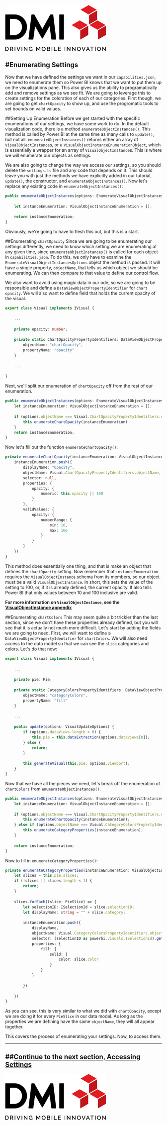 [![DMI Logo](/img/DMI_Logo.png)](https://dminc.com/)

#Enumerating Settings
---
Now that we have defined the settings we want in our `capabilities.json`, we need to enumerate them so Power BI knows that we want to put them up on the visualizations pane. This also gives us the ability to programatically add and remove settings as we see fit. We are going to leverage this to create settings for the coloration of each of our categories. First though, we are going to get `chartOpacity` to show up, and use the progromatic tools to set bounds on valid values.

##Setting Up Enumeration
Before we get started with the specific enumerations of our settings, we have some work to do. In the default visualization code, there is a method `enumerateObjectInstances()`. This method is called by Power BI at the same time as many calls to `update()`, but not all. `enumerateObjectInstances()` returns either an array of `VisualObjectInstance`s, or a `VisualObjectInstanceEnumerationObject`, which is essentially a wrapper for an array of `VisualObjectInstance`s. This is where we will enumerate our objects as settings.

We are also going to change the way we access our settings, so you should delete the `settings.ts` file and any code that depends on it. This should leave you with just the methods we have explicitly added in our tutorial, `update()`, the constructor, and `enumerateObjectInstances()`. Now let's replace any existing code in `enumerateObjectInstances()`:

```typescript
public enumerateObjectInstances(options: EnumerateVisualObjectInstancesOptions): VisualObjectInstance[] | VisualObjectInstanceEnumerationObject {

    let instanceEnumeration: VisualObjectInstanceEnumeration = [];

    return instanceEnumeration;
}
```

Obviously, we're going to have to flesh this out, but this is a start.

##Enumerating `chartOpacity`
Since we are going to be enumerating our settings differently, we need to know which setting we are enumerating at any given time, since `enumerateObjectInstances()` is called for each object in `capabilities.json`. To do this, we only have to examine the `EnumerateVisualObjectInstancesOptions` object the method is passed. It will have a single property, `objectName`, that tells us which object we should be enumerating. We can then compare to that value to define our control flow.

We also want to avoid using magic data in our ode, so we are going to be responsible and define a `DataViewObjectPropertyIdentifier` for `chart opacity`. We will also want to define field that holds the current opacity of the visual.

```typescript
export class Visual implements IVisual {

    ...

    private opacity: number;

    private static ChartOpacityPropertyIdentifiers: DataViewObjectPropertyIdentifier = {
        objectName: "chartOpacity",
        propertyName: "opacity"
    }

    ...

}
```

Next, we'll split our enumeration of `chartOpacity` off from the rest of our enumeration.

```typescript
public enumerateObjectInstances(options: EnumerateVisualObjectInstancesOptions): VisualObjectInstance[] | VisualObjectInstanceEnumerationObject {
    let instanceEnumeration: VisualObjectInstanceEnumeration = [];

    if (options.objectName === Visual.ChartOpacityPropertyIdentifiers.objectName) {
        this.enumerateChartOpacity(instanceEnumeration)
    }
    return instanceEnumeration;
}
```

Now let's fill out the function `enumerateChartOpacity()`:

```typescript
private enumerateChartOpacity(instanceEnumeration: VisualObjectInstance[]) {
    instanceEnumeration.push({
        displayName: "Opacity",
        objectName: Visual.ChartOpacityPropertyIdentifiers.objectName,
        selector: null,
        properties: {
            opacity: {
                numeric: this.opacity || 100
            }
        },
        validValues: {
            opacity: {
                numberRange: {
                    min: 10,
                    max: 100
                }
            }
        }
    })
}
```

This method does essentially one thing, and that is make an object that defines the `chartOpacity` setting. Now remember that `instanceEnumeration` requires the `VisualObjectInstance` schema from its members, so our object must be a valid `VisualObjectInstance`. In short, this sets the value of the setting to 100, or, if it is already defined, the current opacity. It also tells Power BI that only values between 10 and 100 inclusive are valid.

**For more information on `VisualObjectInstance`, see the [VisualObjectInstance appendix](/docs/appendices/VisualObjectInstance.md)**

##Enumerating `chartColors`
This may seem quite a bit trickier than the last section, since we don't have these properties already defined, but you will see that it is actually not much more difficult. Let's start by adding the fields we are going to need. First, we will want to define a `DataViewObjectPropertyIdentifier` for `chartColors`. We will also need access to the data model so that we can see the `slice` categories and colors. Let's do that now:

```typescript
export class Visual implements IVisual {

    ...

    private pie: Pie;

    private static CategoryColorsPropertyIdentifiers: DataViewObjectPropertyIdentifier = {
        objectName: "categoryColors",
        propertyName: "fill"
    }

    ...

    public update(options: VisualUpdateOptions) {
        if (options.dataViews.length > 0) {
            this.pie = this.dataExtraction(options.dataViews[0]);
        } else {
            return;
        }

        this.generateVisual(this.pie, options.viewport);
    }
}
```

Now that we have all the pieces we need, let's break off the enumeration of `chartColors` from `enumerateObjectInstances()`.

```typescript
public enumerateObjectInstances(options: EnumerateVisualObjectInstancesOptions): VisualObjectInstance[] | VisualObjectInstanceEnumerationObject {
    let instanceEnumeration: VisualObjectInstanceEnumeration = [];

    if (options.objectName === Visual.ChartOpacityPropertyIdentifiers.objectName) {
        this.enumerateChartOpacity(instanceEnumeration);
    } else if (options.objectName === Visual.CategoryColorsPropertyIdentifiers.objectName) {
        this.enumerateCategoryProperties(instanceEnumeration);
    }

    return instanceEnumeration;
}
```

Now to fill in `enumerateCategoryProperties()`:

```typescript
private enumerateCategoryProperties(instanceEnumeration: VisualObjectInstance[]): void {
    let slices = this.pie.slices;
    if (!slices || slices.length < 1) {
        return;
    }

    slices.forEach((slice: PieSlice) => {
        let selectionID: ISelectionId = slice.selectionID;
        let displayName: string = "" + slice.category;

        instanceEnumeration.push({
            displayName,
            objectName: Visual.CategoryColorsPropertyIdentifiers.objectName,
            selector: (selectionID as powerbi.visuals.ISelectionId).getSelector(),
            properties: {
                fill: {
                    solid: {
                        color: slice.color
                    }
                }
            }

        })

    })
}
```

As you can see, this is very similar to what we did with `chartOpacity`, except we are doing it for every `PieSlice` in our data model. As long as the properties we are defining have the same `objectName`, they will all appear together.

This covers the process of enumerating your settings. Now, to access them.

---
##**[Continue to the next section, Accessing Settings](/docs/advanced/SettingsAccess.md)**
---

[![DMI Logo](/img/DMI_Logo.png)](https://dminc.com/)
